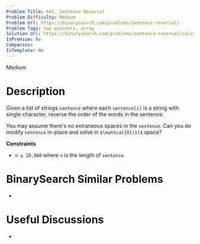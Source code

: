 ```yaml
---
Problem Title: 641. Sentence Reversal
Problem Difficulty: Medium
Problem Url: https://binarysearch.com/problems/sentence-reversal/
Problem Tags: two pointers, array
Solution Url: https://binarysearch.com/problems/sentence-reversal/solutions/
IsPremium: No
Companies: 
IsTemplate: No
---
```


<span style="color: ;">Medium</span>

# Description

Given a list of strings `sentence` where each `sentence[i]` is a string with single character, reverse the order of the words in the sentence.

You may assume there's no extraneous spaces in the `sentence`. Can you do modify `sentence` in-place and solve in `$\mathcal{O}(1)$` space?

**Constraints**
- `n ≤ 10,000` where `n` is the length of `sentence`.

# BinarySearch Similar Problems

- []()

# Useful Discussions

- []()
